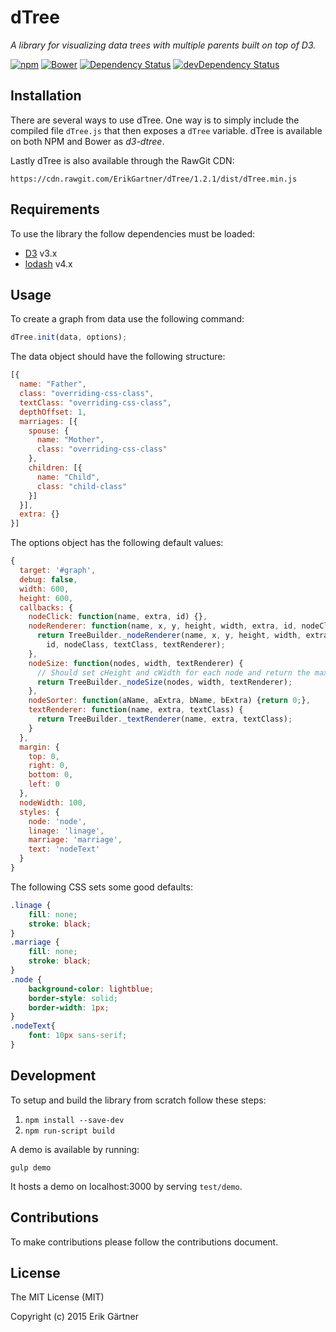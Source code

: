 # dTree
*A library for visualizing data trees with multiple parents built on top of D3.*

[![npm](https://img.shields.io/npm/v/d3-dtree.svg)](https://www.npmjs.com/package/d3-dtree) [![Bower](https://img.shields.io/bower/v/d3-dtree.svg)](https://github.com/ErikGartner/dTree) [![Dependency Status](https://david-dm.org/ErikGartner/dtree.svg)](https://david-dm.org/ErikGartner/dtree) [![devDependency Status](https://david-dm.org/ErikGartner/dtree/dev-status.svg)](https://david-dm.org/ErikGartner/dtree#info=devDependencies)

## Installation
There are several ways to use dTree. One way is to simply include the compiled file ```dTree.js``` that then exposes a ```dTree``` variable. dTree is available on both NPM and Bower as *d3-dtree*.

Lastly dTree is also available through the RawGit CDN:
```
https://cdn.rawgit.com/ErikGartner/dTree/1.2.1/dist/dTree.min.js
```

## Requirements
To use the library the follow dependencies must be loaded:

 - [D3](https://github.com/mbostock/d3) v3.x
 - [lodash](https://github.com/lodash/lodash) v4.x

## Usage
To create a graph from data use the following command:
```javascript
dTree.init(data, options);
```

The data object should have the following structure:
```javascript
[{
  name: "Father",
  class: "overriding-css-class",
  textClass: "overriding-css-class",
  depthOffset: 1,
  marriages: [{
    spouse: {
      name: "Mother",
      class: "overriding-css-class"
    },
    children: [{
      name: "Child",
      class: "child-class"
    }]
  }],
  extra: {}
}]
```

The options object has the following default values:
```javascript
{
  target: '#graph',
  debug: false,
  width: 600,
  height: 600,
  callbacks: {
    nodeClick: function(name, extra, id) {},
    nodeRenderer: function(name, x, y, height, width, extra, id, nodeClass, textClass, textRenderer) {
      return TreeBuilder._nodeRenderer(name, x, y, height, width, extra,
        id, nodeClass, textClass, textRenderer);
    },
    nodeSize: function(nodes, width, textRenderer) {
      // Should set cHeight and cWidth for each node and return the maxima.
      return TreeBuilder._nodeSize(nodes, width, textRenderer);
    },
    nodeSorter: function(aName, aExtra, bName, bExtra) {return 0;},
    textRenderer: function(name, extra, textClass) {
      return TreeBuilder._textRenderer(name, extra, textClass);
    }
  },
  margin: {
    top: 0,
    right: 0,
    bottom: 0,
    left: 0
  },
  nodeWidth: 100,
  styles: {
    node: 'node',
    linage: 'linage',
    marriage: 'marriage',
    text: 'nodeText'
  }
}
```

The following CSS sets some good defaults:
```css
.linage {
    fill: none;
    stroke: black;
}
.marriage {
    fill: none;
    stroke: black;
}
.node {
    background-color: lightblue;
    border-style: solid;
    border-width: 1px;
}
.nodeText{
    font: 10px sans-serif;
}
```

## Development
To setup and build the library from scratch follow these steps:

1. ```npm install --save-dev```
2. ```npm run-script build```

A demo is available by running:
```
gulp demo
```
It hosts a demo on localhost:3000 by serving ```test/demo```.

## Contributions
To make contributions please follow the contributions document.

## License
The MIT License (MIT)

Copyright (c) 2015 Erik Gärtner
